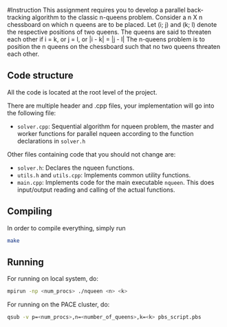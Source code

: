 #Instruction
This assignment requires you to develop a parallel back-tracking algorithm to the classic n-queens problem.
Consider a n X n chessboard on which n queens are to be placed. Let (i; j) and (k; l) denote the respective
positions of two queens. The queens are said to threaten each other if
i = k, or
j = l, or
|i - k| = |j - l|
The n-queens problem is to position the n queens on the chessboard such that no two queens threaten each other.

## Code structure

All the code is located at the root level of the project.

There are multiple header and .cpp files, your implementation will go
into the following file:

- `solver.cpp`: Sequential algorithm for nqueen problem, the master and worker functions for parallel nqueen according
  to the function declarations in `solver.h`


Other files containing code that you should not change are:
- `solver.h`: Declares the nqueen functions.
- `utils.h` and `utils.cpp`: Implements common utility functions.
- `main.cpp`: Implements code for the main executable `nqueen`. This does
  input/output reading and calling of the actual functions.


## Compiling

In order to compile everything, simply run
```sh
make
```


## Running
For running on local system, do:
```sh
mpirun -np <num_procs> ./nqueen <n> <k>
```


For running on the PACE cluster, do:
```sh
qsub -v p=<num_procs>,n=<number_of_queens>,k=<k> pbs_script.pbs
```
